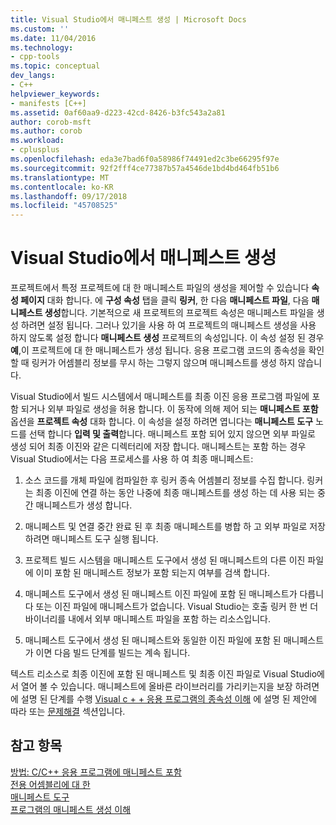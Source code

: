 ```yaml
---
title: Visual Studio에서 매니페스트 생성 | Microsoft Docs
ms.custom: ''
ms.date: 11/04/2016
ms.technology:
- cpp-tools
ms.topic: conceptual
dev_langs:
- C++
helpviewer_keywords:
- manifests [C++]
ms.assetid: 0af60aa9-d223-42cd-8426-b3fc543a2a81
author: corob-msft
ms.author: corob
ms.workload:
- cplusplus
ms.openlocfilehash: eda3e7bad6f0a58986f74491ed2c3be66295f97e
ms.sourcegitcommit: 92f2fff4ce77387b57a4546de1bd4bd464fb51b6
ms.translationtype: MT
ms.contentlocale: ko-KR
ms.lasthandoff: 09/17/2018
ms.locfileid: "45708525"
---
```

# <a name="manifest-generation-in-visual-studio"></a>Visual Studio에서 매니페스트 생성

프로젝트에서 특정 프로젝트에 대 한 매니페스트 파일의 생성을 제어할 수 있습니다 **속성 페이지** 대화 합니다. 에 **구성 속성** 탭을 클릭 **링커**, 한 다음 **매니페스트 파일**, 다음 **매니페스트 생성**합니다. 기본적으로 새 프로젝트의 프로젝트 속성은 매니페스트 파일을 생성 하려면 설정 됩니다. 그러나 있기을 사용 하 여 프로젝트의 매니페스트 생성을 사용 하지 않도록 설정 합니다 **매니페스트 생성** 프로젝트의 속성입니다. 이 속성 설정 된 경우 **예**,이 프로젝트에 대 한 매니페스트가 생성 됩니다. 응용 프로그램 코드의 종속성을 확인할 때 링커가 어셈블리 정보를 무시 하는 그렇지 않으며 매니페스트를 생성 하지 않습니다.

Visual Studio에서 빌드 시스템에서 매니페스트를 최종 이진 응용 프로그램 파일에 포함 되거나 외부 파일로 생성을 허용 합니다. 이 동작에 의해 제어 되는 **매니페스트 포함** 옵션을 **프로젝트 속성** 대화 합니다. 이 속성을 설정 하려면 엽니다는 **매니페스트 도구** 노드를 선택 합니다 **입력 및 출력**합니다. 매니페스트 포함 되어 있지 않으면 외부 파일로 생성 되어 최종 이진와 같은 디렉터리에 저장 합니다. 매니페스트는 포함 하는 경우 Visual Studio에서는 다음 프로세스를 사용 하 여 최종 매니페스트:

1. 소스 코드를 개체 파일에 컴파일한 후 링커 종속 어셈블리 정보를 수집 합니다. 링커는 최종 이진에 연결 하는 동안 나중에 최종 매니페스트를 생성 하는 데 사용 되는 중간 매니페스트가 생성 합니다.

1. 매니페스트 및 연결 중간 완료 된 후 최종 매니페스트를 병합 하 고 외부 파일로 저장 하려면 매니페스트 도구 실행 됩니다.

1. 프로젝트 빌드 시스템을 매니페스트 도구에서 생성 된 매니페스트의 다른 이진 파일에 이미 포함 된 매니페스트 정보가 포함 되는지 여부를 검색 합니다.

1. 매니페스트 도구에서 생성 된 매니페스트 이진 파일에 포함 된 매니페스트가 다릅니다 또는 이진 파일에 매니페스트가 없습니다. Visual Studio는 호출 링커 한 번 더 바이너리를 내에서 외부 매니페스트 파일을 포함 하는 리소스입니다.

1. 매니페스트 도구에서 생성 된 매니페스트와 동일한 이진 파일에 포함 된 매니페스트가 이면 다음 빌드 단계를 빌드는 계속 됩니다.

텍스트 리소스로 최종 이진에 포함 된 매니페스트 및 최종 이진 파일로 Visual Studio에서 열어 볼 수 있습니다. 매니페스트에 올바른 라이브러리를 가리키는지을 보장 하려면에 설명 된 단계를 수행 [Visual c + + 응용 프로그램의 종속성 이해](../ide/understanding-the-dependencies-of-a-visual-cpp-application.md) 에 설명 된 제안에 따라 또는 [문제해결](../build/troubleshooting-c-cpp-isolated-applications-and-side-by-side-assemblies.md) 섹션입니다.

## <a name="see-also"></a>참고 항목

[방법: C/C++ 응용 프로그램에 매니페스트 포함](../build/how-to-embed-a-manifest-inside-a-c-cpp-application.md)<br/>
[전용 어셈블리에 대 한](/windows/desktop/SbsCs/about-private-assemblies-)<br/>
[매니페스트 도구](/windows/desktop/SbsCs/mt-exe)<br/>
[ 프로그램의 매니페스트 생성 이해](../build/understanding-manifest-generation-for-c-cpp-programs.md)